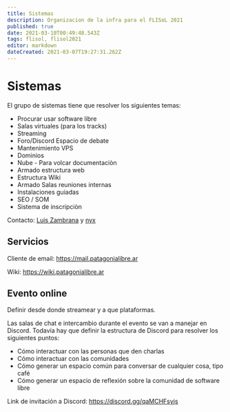 ```yaml
---
title: Sistemas
description: Organizacion de la infra para el FLISoL 2021
published: true
date: 2021-03-10T00:49:48.543Z
tags: flisol, flisol2021
editor: markdown
dateCreated: 2021-03-07T19:27:31.262Z
---
```


# Sistemas

El grupo de sistemas tiene que resolver los siguientes temas:

* Procurar usar software libre
* Salas virtuales (para los tracks)
* Streaming
* Foro/Discord Espacio de debate
* Mantenimiento VPS
* Dominios
* Nube - Para volcar documentaciòn
* Armado estructura web
* Estructura Wiki
* Armado Salas reuniones internas
* Instalaciones guiadas
* SEO / SOM
* Sistema de inscripciòn 


Contacto: [Luis Zambrana](https://t.me/LuisZambrana) y [nyx](https://t.me/matias_mi)

## Servicios

Cliente de email: https://mail.patagonialibre.ar

Wiki: https://wiki.patagonialibre.ar

## Evento online

Definir desde donde streamear y a que plataformas.

Las salas de chat e intercambio durante el evento se van a manejar en Discord. Todavía hay que definir la estructura de Discord para resolver los siguientes puntos:

* Cómo interactuar con las personas que den charlas
* Cómo interactuar con las comunidades
* Cómo generar un espacio común para conversar de cualquier cosa, tipo café
* Cómo generar un espacio de reflexión sobre la comunidad de software libre

Link de invitación a Discord:  https://discord.gg/qaMCHFsyjs
